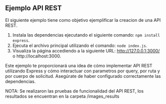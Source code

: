 ## Ejemplo API REST
El siguiente ejemplo tiene como objetivo ejemplificar la creacion de una API REST.

1. Instala las dependencias ejecutando el siguiente comando: `npm install express`.
2. Ejecuta el archivo principal utilizando el comando: `node index.js`.
3. Visualiza la página accediendo a la siguiente URL: http://127.0.0.1:3000/ o http://localhost:3000.

Este ejemplo te proporcionará una idea de cómo implementar API REST utilizando Express y cómo interactuar con parametros por query, por ruta y por cuerpo de solicitud. Asegúrate de haber configurado correctamente las dependencias.

NOTA: Se realizaron las pruebas de funcionalidad del API REST, los resultados se encuentran en la carpeta /images_results

